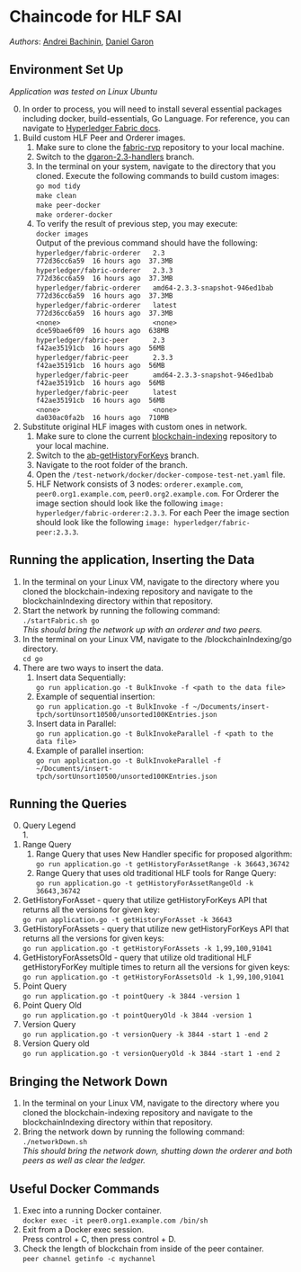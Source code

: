 # Chaincode for HLF SAI 

_Authors_: [Andrei Bachinin](https://github.com/r4sk01), [Daniel Garon](https://github.com/dgaron)

## Environment Set Up

_Application was tested on Linux Ubuntu_  

0. In order to process, you will need to install several essential packages including docker, build-essentials, Go Language. For reference, you can navigate to [Hyperledger Fabric docs](https://hyperledger-fabric.readthedocs.io/en/release-2.2/prereqs.html).  
1. Build custom HLF Peer and Orderer images.  
   1. Make sure to clone the [fabric-rvp](https://github.com/dgaron/fabric-rvp) repository to your local machine.  
   2. Switch to the [dgaron-2.3-handlers](https://github.com/dgaron/fabric-rvp/tree/dgaron-2.3-handlers) branch.  
   3. In the terminal on your system, navigate to the directory that you cloned. Execute the following commands to build custom images:  
      `go mod tidy`  
      `make clean`  
      `make peer-docker`  
      `make orderer-docker`  
   4. To verify the result of previous step, you may execute:  
      `docker images`  
      Output of the previous command should have the following:  
      `hyperledger/fabric-orderer   2.3                             772d36cc6a59  16 hours ago  37.3MB`  
      `hyperledger/fabric-orderer   2.3.3                           772d36cc6a59  16 hours ago  37.3MB`  
      `hyperledger/fabric-orderer   amd64-2.3.3-snapshot-946ed1bab  772d36cc6a59  16 hours ago  37.3MB`  
      `hyperledger/fabric-orderer   latest                          772d36cc6a59  16 hours ago  37.3MB`  
      `<none>                       <none>                          dce59bae6f09  16 hours ago  638MB`  
      `hyperledger/fabric-peer      2.3                             f42ae35191cb  16 hours ago  56MB`  
      `hyperledger/fabric-peer      2.3.3                           f42ae35191cb  16 hours ago  56MB`  
      `hyperledger/fabric-peer      amd64-2.3.3-snapshot-946ed1bab  f42ae35191cb  16 hours ago  56MB`  
      `hyperledger/fabric-peer      latest                          f42ae35191cb  16 hours ago  56MB`  
      `<none>                       <none>                          da030ac0fa2b  16 hours ago  710MB`  
2. Substitute original HLF images with custom ones in network.  
   1. Make sure to clone the current [blockchain-indexing](https://github.com/r4sk01/blockchain-indexing) repository to your local machine.  
   2. Switch to the [ab-getHistoryForKeys](https://github.com/r4sk01/blockchain-indexing/tree/ab-getHistoryForKeys) branch.  
   3. Navigate to the root folder of the branch.  
   4. Open the `/test-network/docker/docker-compose-test-net.yaml` file.  
   5. HLF Network consists of 3 nodes: `orderer.example.com`, `peer0.org1.example.com`, `peer0.org2.example.com`. For Orderer the image section should look like the following `image: hyperledger/fabric-orderer:2.3.3`. For each Peer the image section should look like the following `image: hyperledger/fabric-peer:2.3.3`.  

## Running the application, Inserting the Data

1. In the terminal on your Linux VM, navigate to the directory where you cloned
   the blockchain-indexing repository and navigate to the blockchainIndexing
   directory within that repository.  
2. Start the network by running the following command:  
   `./startFabric.sh go`  
   _This should bring the network up with an orderer and two peers._  
3. In the terminal on your Linux VM, navigate to the /blockchainIndexing/go
   directory.  
   `cd go`  
4. There are two ways to insert the data.  
   1. Insert data Sequentially:  
      `go run application.go -t BulkInvoke -f <path to the data file>`  
   2. Example of sequential insertion:  
      `go run application.go -t BulkInvoke -f ~/Documents/insert-tpch/sortUnsort10500/unsorted100KEntries.json`  
   3. Insert data in Parallel:  
      `go run application.go -t BulkInvokeParallel -f <path to the data file>`  
   4. Example of parallel insertion:  
      `go run application.go -t BulkInvokeParallel -f ~/Documents/insert-tpch/sortUnsort10500/unsorted100KEntries.json`  

## Running the Queries

0. Query Legend  
   1. 
1. Range Query  
   1. Range Query that uses New Handler specific for proposed algorithm:  
      `go run application.go -t getHistoryForAssetRange -k 36643,36742`  
   2. Range Query that uses old traditional HLF tools for Range Query:  
      `go run application.go -t getHistoryForAssetRangeOld -k 36643,36742`  
2. GetHistoryForAsset - query that utilize getHistoryForKeys API that returns all the versions for given key:  
   `go run application.go -t getHistoryForAsset -k 36643`  
3. GetHistoryForAssets - query that utilize new getHistoryForKeys API that returns all the versions for given keys:  
   `go run application.go -t getHistoryForAssets -k 1,99,100,91041`  
4. GetHistoryForAssetsOld - query that utilize old traditional HLF getHistoryForKey multiple times to return all the versions for given keys:  
   `go run application.go -t getHistoryForAssetsOld -k 1,99,100,91041`  
5. Point Query  
   `go run application.go -t pointQuery -k 3844 -version 1`  
6. Point Query Old  
   `go run application.go -t pointQueryOld -k 3844 -version 1`  
7. Version Query  
   `go run application.go -t versionQuery -k 3844 -start 1 -end 2`  
8. Version Query old  
   `go run application.go -t versionQueryOld -k 3844 -start 1 -end 2`  

## Bringing the Network Down  

1. In the terminal on your Linux VM, navigate to the directory where you cloned
   the blockchain-indexing repository and navigate to the blockchainIndexing
   directory within that repository.  
2. Bring the network down by running the following command:  
   `./networkDown.sh`  
   _This should bring the network down, shutting down the orderer and both peers as well as clear the ledger._  

## Useful Docker Commands  

1. Exec into a running Docker container.  
   `docker exec -it peer0.org1.example.com /bin/sh`  
2. Exit from a Docker exec session.  
   Press control + C, then press control + D.  
3. Check the length of blockchain from inside of the peer container.  
   `peer channel getinfo -c mychannel`  
